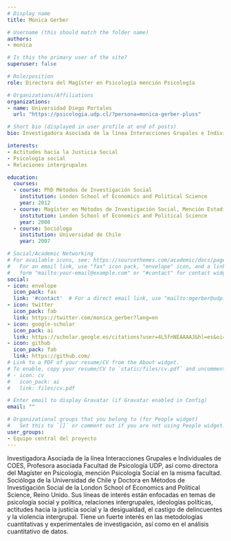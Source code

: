 ```yaml
---
# Display name
title: Mónica Gerber

# Username (this should match the folder name)
authors:
- monica

# Is this the primary user of the site?
superuser: false

# Role/position
role: Directora del Magíster en Psicología mención Psicología

# Organizations/Affiliations
organizations:
- name: Universidad Diego Portales
  url: "https://psicologia.udp.cl/?persona=monica-gerber-pluss"

# Short bio (displayed in user profile at end of posts)
bio: Investigadora Asociada de la línea Interacciones Grupales e Individuales de COES, Profesora asociada Facultad de Psicología UDP, así como directora del Magíster en Psicología, mención Psicología Social en la misma facultad. Socióloga de la Universidad de Chile y Doctora en Métodos de Investigación Social de la London School of Economics and Political Science, Reino Unido. Sus líneas de interés están enfocadas en temas de psicología social y política, relaciones intergrupales, ideologías políticas, actitudes hacia la justicia social y la desigualdad, el castigo de delincuentes y la violencia intergrupal. Tiene un fuerte interés en las metodologías cuantitativas y experimentales de investigación, así como en el análisis cuantitativo de datos.

interests:
- Actitudes hacia la Justicia Social
- Psicología social
- Relaciones intergrupales

education:
  courses:
  - course: PhD Métodos de Investigación Social
    institution: London School of Economics and Political Science
    year: 2012
  - course: Magíster en Métodos de Investigación Social, Mención Estadística
    institution: London School of Economics and Political Science
    year: 2008
  - course: Socióloga
    institution: Universidad de Chile
    year: 2007

# Social/Academic Networking
# For available icons, see: https://sourcethemes.com/academic/docs/page-builder/#icons
#   For an email link, use "fas" icon pack, "envelope" icon, and a link in the
#   form "mailto:your-email@example.com" or "#contact" for contact widget.
social:
- icon: envelope
  icon_pack: fas
  link: '#contact'  # For a direct email link, use "mailto:mgerber@udp.cl".
- icon: twitter
  icon_pack: fab
  link: https://twitter.com/monica_gerber?lang=en
- icon: google-scholar
  icon_pack: ai
  link: https://scholar.google.es/citations?user=4L5fnNEAAAAJ&hl=es&oi=ao
- icon: github
  icon_pack: fab
  link: https://github.com/
# Link to a PDF of your resume/CV from the About widget.
# To enable, copy your resume/CV to `static/files/cv.pdf` and uncomment the lines below.
# - icon: cv
#   icon_pack: ai
#   link: files/cv.pdf

# Enter email to display Gravatar (if Gravatar enabled in Config)
email: ""

# Organizational groups that you belong to (for People widget)
#   Set this to `[]` or comment out if you are not using People widget.
user_groups:
- Equipo central del proyecto
---
```


Investigadora Asociada de la línea Interacciones Grupales e Individuales de COES, Profesora asociada Facultad de Psicología UDP, así como directora del Magíster en Psicología, mención Psicología Social en la misma facultad. Socióloga de la Universidad de Chile y Doctora en Métodos de Investigación Social de la London School of Economics and Political Science, Reino Unido. Sus líneas de interés están enfocadas en temas de psicología social y política, relaciones intergrupales, ideologías políticas, actitudes hacia la justicia social y la desigualdad, el castigo de delincuentes y la violencia intergrupal. Tiene un fuerte interés en las metodologías cuantitativas y experimentales de investigación, así como en el análisis cuantitativo de datos.

